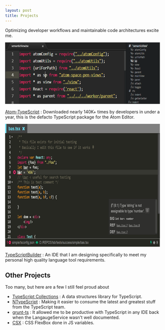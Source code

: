 ```yaml
---
layout: post
title: Projects
---
```


Optimizing developer workflows and maintainable code architectures excite me.

<a href="https://atom.io/packages/atom-typescript"><img height="200px" src="https://raw.githubusercontent.com/TypeStrong/atom-typescript-examples/master/screens/semanticView.png"/></a>


[Atom-TypeScript](https://atom.io/packages/atom-typescript) : Downloaded nearly 140K+ times by developers in under a year, this is the defacto TypeScript package for the Atom Editor.

<a href="http://www.typescriptbuilder.com/"><img height="400px" src="/img/typescriptbuilder.jpg"/></a>

[TypeScriptBuilder](http://www.typescriptbuilder.com/) : An IDE that I am designing specifically to meet my personal high quality language tool requirements.

## Other Projects
Too many, but here are a few I still feel proud about

* [TypeScript Collections](https://github.com/basarat/typescript-collections) : A data structures library for TypeScript.
* [NTypeScript](https://github.com/typestrong/ntypescript) : Making it easier to consume the latest and greatest stuff from the TypeScript team.
* [grunt-ts](https://github.com/typestrong/grunt-ts) : It allowed me to be productive with TypeScript in any IDE back when the LangaugeService wasn't well documented.
* [CSX](https://github.com/basarat/csx) : CSS FlexBox done in JS variables.
